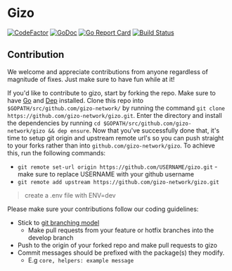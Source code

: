 # Gizo 
[![CodeFactor](https://www.codefactor.io/repository/github/gizo-network/gizo/badge)](https://www.codefactor.io/repository/github/gizo-network/gizo)
[![GoDoc](https://godoc.org/github.com/gizo-network/gizo?status.svg)](https://godoc.org/github.com/gizo-network/gizo)
[![Go Report Card](https://goreportcard.com/badge/github.com/gizo-network/gizo)](https://goreportcard.com/report/github.com/gizo-network/gizo)
[![Build Status](https://semaphoreci.com/api/v1/gizo-network/gizo/branches/master/badge.svg)](https://semaphoreci.com/gizo-network/gizo)


## Contribution
We welcome and appreciate contributions from anyone regardless of magnitude of fixes. Just make sure to have fun while at it!

If you'd like to contribute to gizo, start by forking the repo. Make sure to have [Go](https://golang.org/doc/install) and [Dep](https://golang.github.io/dep/docs/installation.html) installed. Clone this repo into `$GOPATH/src/github.com/gizo-network/` by running the command `git clone https://github.com/gizo-network/gizo.git`. Enter the directory and install the dependencies by running `cd $GOPATH/src/github.com/gizo-network/gizo && dep ensure`. Now that you've successfully done that, it's time to setup git origin and upstream remote url's so you can push straight to your forks rather than into `github.com/gizo-network/gizo`. To achieve this, run the following commands:
* `git remote set-url origin https://github.com/USERNAME/gizo.git` - make sure to replace USERNAME with your github username
* `git remote add upstream https://github.com/gizo-network/gizo.git`
> create a .env file with ENV=dev

Please make sure your contributions follow our coding guidelines:
* Stick to [git branching model](http://nvie.com/posts/a-successful-git-branching-model/)
    * Make pull requests from your feature or hotfix branches into the develop branch
* Push to the origin of your forked repo and make pull requests to gizo 
* Commit messages should be prefixed with the package(s) they modify.
    * E.g `core, helpers: example message`
